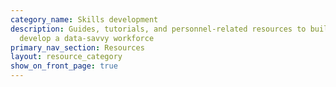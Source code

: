 ```yaml
---
category_name: Skills development
description: Guides, tutorials, and personnel-related resources to build and
  develop a data-savvy workforce
primary_nav_section: Resources
layout: resource_category
show_on_front_page: true
---
```

